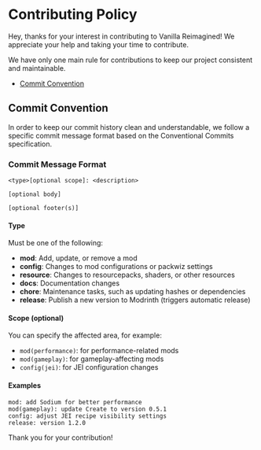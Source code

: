 # Contributing Policy

Hey, thanks for your interest in contributing to Vanilla Reimagined! We appreciate your help and taking your time to contribute.

We have only one main rule for contributions to keep our project consistent and maintainable.

- [Commit Convention](#commit-convention)

## Commit Convention

In order to keep our commit history clean and understandable, we follow a specific commit message format based on the Conventional Commits specification.

### Commit Message Format

```
<type>[optional scope]: <description>

[optional body]

[optional footer(s)]
```

#### Type

Must be one of the following:

- **mod**: Add, update, or remove a mod
- **config**: Changes to mod configurations or packwiz settings
- **resource**: Changes to resourcepacks, shaders, or other resources
- **docs**: Documentation changes
- **chore**: Maintenance tasks, such as updating hashes or dependencies
- **release**: Publish a new version to Modrinth (triggers automatic release)

#### Scope (optional)

You can specify the affected area, for example:
- `mod(performance)`: for performance-related mods
- `mod(gameplay)`: for gameplay-affecting mods
- `config(jei)`: for JEI configuration changes

#### Examples

```
mod: add Sodium for better performance
mod(gameplay): update Create to version 0.5.1
config: adjust JEI recipe visibility settings
release: version 1.2.0
```

Thank you for your contribution!
